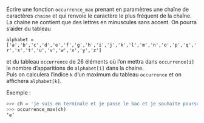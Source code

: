 Écrire une fonction `occurrence_max` prenant en paramètres une chaîne de caractères
`chaine` et qui renvoie le caractère le plus fréquent de la chaîne. La chaine ne contient
que des lettres en minuscules sans accent.
On pourra s’aider du tableau

`alphabet = ['a','b','c','d','e','f','g','h','i','j','k','l','m','n','o','p','q','r','s','t','u','v','w','x','y','z']`

et du tableau `occurrence` de 26 éléments où l’on mettra dans `occurrence[i]` le
nombre d’apparitions de `alphabet[i]` dans la chaine.  
Puis on calculera l’indice `k` d’un maximum du tableau `occurrence` et on affichera `alphabet[k]`.

Exemple :
```python
>>> ch = 'je suis en terminale et je passe le bac et je souhaite poursuivre des etudes pour devenir expert en informatique'
>>> occurrence_max(ch)
‘e’
```